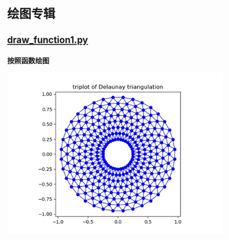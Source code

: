 # 绘图专辑


## [draw_function1.py](draw_function1.py)
### 按照函数绘图
![Image text](images/draw_function1_result.jpg)

